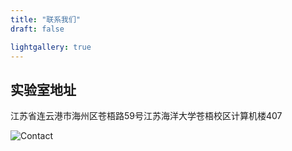 ```yaml
---
title: "联系我们"
draft: false

lightgallery: true
---
```


## 实验室地址
江苏省连云港市海州区苍梧路59号江苏海洋大学苍梧校区计算机楼407

![Contact](/contact/JOUJOUmap.png)